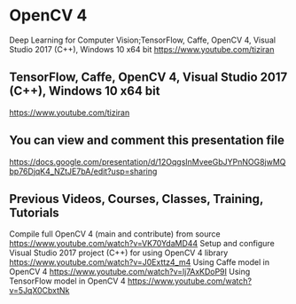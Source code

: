 # OpenCV 4
Deep Learning for Computer Vision;TensorFlow, Caffe,  OpenCV 4, Visual Studio 2017 (C++), Windows 10 x64 bit
https://www.youtube.com/tiziran
## TensorFlow, Caffe,  OpenCV 4, Visual Studio 2017 (C++), Windows 10 x64 bit
https://www.youtube.com/tiziran
## You can view and comment this presentation file
https://docs.google.com/presentation/d/12OqgsInMveeGbJYPnNOG8jwMQbp76DjqK4_NZtJE7bA/edit?usp=sharing 
## Previous Videos, Courses, Classes, Training, Tutorials 
Compile full OpenCV 4 (main and contribute) from source  
https://www.youtube.com/watch?v=VK70YdaMD44
Setup and configure Visual Studio 2017 project (C++) for using OpenCV 4 library 
https://www.youtube.com/watch?v=J0Exttz4_m4
Using Caffe model in OpenCV 4 
https://www.youtube.com/watch?v=lj7AxKDoP9I
Using TensorFlow model in OpenCV 4
https://www.youtube.com/watch?v=5JqX0CbxtNk 



